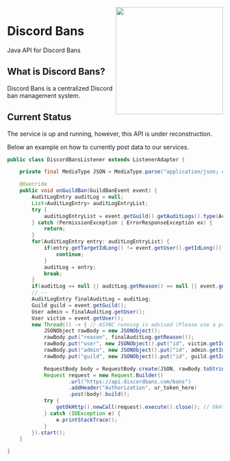 <img align="right" src="https://avatars0.githubusercontent.com/u/25252290?s=250" height="250" height="250">

# Discord Bans
Java API for Discord Bans

## What is Discord Bans?
Discord Bans is a centralized Discord ban management system.

## Current Status
The service is up and running, however, this API is under reconstruction.

Below an example on how to currently post data to our services.

```java
public class DiscordBansListener extends ListenerAdapter {

    private final MediaType JSON = MediaType.parse("application/json; charset=utf-8");

    @Override
    public void onGuildBan(GuildBanEvent event) {
        AuditLogEntry auditLog = null;
        List<AuditLogEntry> auditLogEntryList;
        try {
            auditLogEntryList = event.getGuild().getAuditLogs().type(ActionType.BAN).complete();
        } catch (PermissionException | ErrorResponseException ex) {
            return;
        }
        for(AuditLogEntry entry: auditLogEntryList) {
            if(entry.getTargetIdLong() != event.getUser().getIdLong()) {
                continue;
            }
            auditLog = entry;
            break;
        }
        if(auditLog == null || auditLog.getReason() == null || event.getUser().isBot()) return;
        // --
        AuditLogEntry finalAuditLog = auditLog;
        Guild guild = event.getGuild();
        User admin = finalAuditLog.getUser();
        User victim = event.getUser();
        new Thread(() -> { // ASYNC running is advised (Please use a proper ThreadPool)
            JSONObject rawBody = new JSONObject();
            rawBody.put("reason", finalAuditLog.getReason());
            rawBody.put("user", new JSONObject().put("id", victim.getIdLong()).put("name", victim.getName()));
            rawBody.put("admin", new JSONObject().put("id", admin.getIdLong()).put("name", admin.getName()));
            rawBody.put("guild", new JSONObject().put("id", guild.getIdLong()).put("name", guild.getName()));

            RequestBody body = RequestBody.create(JSON, rawBody.toString());
            Request request = new Request.Builder()
                    .url("https://api.discordbans.com/bans")
                    .addHeader("Authorization", ur_token_here)
                    .post(body).build();
            try {
                getOkHttp().newCall(request).execute().close(); // OkHttp call
            } catch (IOException e) {
                e.printStackTrace();
            }
        }).start();
    }

}
```
